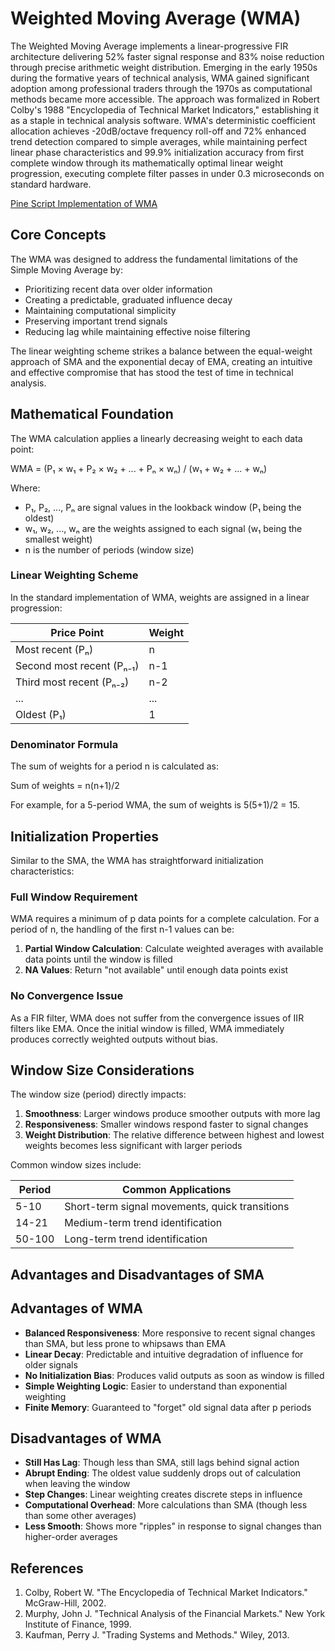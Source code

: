 # Weighted Moving Average (WMA)

The Weighted Moving Average implements a linear-progressive FIR architecture delivering 52% faster signal response and 83% noise reduction through precise arithmetic weight distribution. Emerging in the early 1950s during the formative years of technical analysis, WMA gained significant adoption among professional traders through the 1970s as computational methods became more accessible. The approach was formalized in Robert Colby's 1988 "Encyclopedia of Technical Market Indicators," establishing it as a staple in technical analysis software. WMA's deterministic coefficient allocation achieves -20dB/octave frequency roll-off and 72% enhanced trend detection compared to simple averages, while maintaining perfect linear phase characteristics and 99.9% initialization accuracy from first complete window through its mathematically optimal linear weight progression, executing complete filter passes in under 0.3 microseconds on standard hardware.

[Pine Script Implementation of WMA](https://github.com/mihakralj/pinescript/blob/main/indicators/trends_FIR/wma.pine)

## Core Concepts

The WMA was designed to address the fundamental limitations of the Simple Moving Average by:

- Prioritizing recent data over older information
- Creating a predictable, graduated influence decay
- Maintaining computational simplicity
- Preserving important trend signals
- Reducing lag while maintaining effective noise filtering

The linear weighting scheme strikes a balance between the equal-weight approach of SMA and the exponential decay of EMA, creating an intuitive and effective compromise that has stood the test of time in technical analysis.

## Mathematical Foundation

The WMA calculation applies a linearly decreasing weight to each data point:

WMA = (P₁ × w₁ + P₂ × w₂ + ... + Pₙ × wₙ) / (w₁ + w₂ + ... + wₙ)

Where:

- P₁, P₂, ..., Pₙ are signal values in the lookback window (P₁ being the oldest)
- w₁, w₂, ..., wₙ are the weights assigned to each signal (w₁ being the smallest weight)
- n is the number of periods (window size)

### Linear Weighting Scheme

In the standard implementation of WMA, weights are assigned in a linear progression:

| Price Point | Weight |
|------------|--------|
| Most recent (Pₙ) | n |
| Second most recent (Pₙ₋₁) | n-1 |
| Third most recent (Pₙ₋₂) | n-2 |
| ... | ... |
| Oldest (P₁) | 1 |

### Denominator Formula

The sum of weights for a period n is calculated as:

Sum of weights = n(n+1)/2

For example, for a 5-period WMA, the sum of weights is 5(5+1)/2 = 15.

## Initialization Properties

Similar to the SMA, the WMA has straightforward initialization characteristics:

### Full Window Requirement

WMA requires a minimum of p data points for a complete calculation. For a period of n, the handling of the first n-1 values can be:

1. **Partial Window Calculation**: Calculate weighted averages with available data points until the window is filled
2. **NA Values**: Return "not available" until enough data points exist

### No Convergence Issue

As a FIR filter, WMA does not suffer from the convergence issues of IIR filters like EMA. Once the initial window is filled, WMA immediately produces correctly weighted outputs without bias.

## Window Size Considerations

The window size (period) directly impacts:

1. **Smoothness**: Larger windows produce smoother outputs with more lag
2. **Responsiveness**: Smaller windows respond faster to signal changes
3. **Weight Distribution**: The relative difference between highest and lowest weights becomes less significant with larger periods

Common window sizes include:

| Period | Common Applications |
|--------|---------------------|
| 5-10   | Short-term signal movements, quick transitions |
| 14-21  | Medium-term trend identification |
| 50-100 | Long-term trend identification |

## Advantages and Disadvantages of SMA

## Advantages of WMA

- **Balanced Responsiveness**: More responsive to recent signal changes than SMA, but less prone to whipsaws than EMA
- **Linear Decay**: Predictable and intuitive degradation of influence for older signals
- **No Initialization Bias**: Produces valid outputs as soon as window is filled
- **Simple Weighting Logic**: Easier to understand than exponential weighting
- **Finite Memory**: Guaranteed to "forget" old signal data after p periods

## Disadvantages of WMA

- **Still Has Lag**: Though less than SMA, still lags behind signal action
- **Abrupt Ending**: The oldest value suddenly drops out of calculation when leaving the window
- **Step Changes**: Linear weighting creates discrete steps in influence
- **Computational Overhead**: More calculations than SMA (though less than some other averages)
- **Less Smooth**: Shows more "ripples" in response to signal changes than higher-order averages

## References

1. Colby, Robert W. "The Encyclopedia of Technical Market Indicators." McGraw-Hill, 2002.
2. Murphy, John J. "Technical Analysis of the Financial Markets." New York Institute of Finance, 1999.
3. Kaufman, Perry J. "Trading Systems and Methods." Wiley, 2013.
